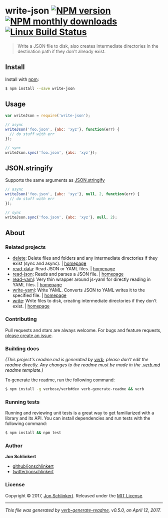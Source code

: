 # write-json [![NPM version](https://img.shields.io/npm/v/write-json.svg?style=flat)](https://www.npmjs.com/package/write-json) [![NPM monthly downloads](https://img.shields.io/npm/dm/write-json.svg?style=flat)](https://npmjs.org/package/write-json) [![Linux Build Status](https://img.shields.io/travis/jonschlinkert/write-json.svg?style=flat&label=Travis)](https://travis-ci.org/jonschlinkert/write-json)

> Write a JSON file to disk, also creates intermediate directories in the destination path if they don't already exist.

## Install

Install with [npm](https://www.npmjs.com/):

```sh
$ npm install --save write-json
```

## Usage

```js
var writeJson = require('write-json'); 

// async
writeJson('foo.json', {abc: 'xyz'}, function(err) {
  // do stuff with err
});

// sync
writeJson.sync('foo.json', {abc: 'xyz'});
```

## JSON.stringify

Supports the same arguments as [JSON.stringify](https://developer.mozilla.org/en-US/docs/Web/JavaScript/Reference/Global_Objects/JSON/stringify)

```js
// async
writeJson('foo.json', {abc: 'xyz'}, null, 2, function(err) {
  // do stuff with err
});

// sync
writeJson.sync('foo.json', {abc: 'xyz'}, null, 2);
```

## About

### Related projects

* [delete](https://www.npmjs.com/package/delete): Delete files and folders and any intermediate directories if they exist (sync and async). | [homepage](https://github.com/jonschlinkert/delete "Delete files and folders and any intermediate directories if they exist (sync and async).")
* [read-data](https://www.npmjs.com/package/read-data): Read JSON or YAML files. | [homepage](https://github.com/jonschlinkert/read-data "Read JSON or YAML files.")
* [read-json](https://www.npmjs.com/package/read-json): Reads and parses a JSON file. | [homepage](https://github.com/n-johnson/read-json#readme "Reads and parses a JSON file.")
* [read-yaml](https://www.npmjs.com/package/read-yaml): Very thin wrapper around js-yaml for directly reading in YAML files. | [homepage](https://github.com/jonschlinkert/read-yaml "Very thin wrapper around js-yaml for directly reading in YAML files.")
* [write-yaml](https://www.npmjs.com/package/write-yaml): Write YAML. Converts JSON to YAML writes it to the specified file. | [homepage](https://github.com/jonschlinkert/write-yaml "Write YAML. Converts JSON to YAML writes it to the specified file.")
* [write](https://www.npmjs.com/package/write): Write files to disk, creating intermediate directories if they don't exist. | [homepage](https://github.com/jonschlinkert/write "Write files to disk, creating intermediate directories if they don't exist.")

### Contributing

Pull requests and stars are always welcome. For bugs and feature requests, [please create an issue](../../issues/new).

### Building docs

_(This project's readme.md is generated by [verb](https://github.com/verbose/verb-generate-readme), please don't edit the readme directly. Any changes to the readme must be made in the [.verb.md](.verb.md) readme template.)_

To generate the readme, run the following command:

```sh
$ npm install -g verbose/verb#dev verb-generate-readme && verb
```

### Running tests

Running and reviewing unit tests is a great way to get familiarized with a library and its API. You can install dependencies and run tests with the following command:

```sh
$ npm install && npm test
```

### Author

**Jon Schlinkert**

* [github/jonschlinkert](https://github.com/jonschlinkert)
* [twitter/jonschlinkert](https://twitter.com/jonschlinkert)

### License

Copyright © 2017, [Jon Schlinkert](https://github.com/jonschlinkert).
Released under the [MIT License](LICENSE).

***

_This file was generated by [verb-generate-readme](https://github.com/verbose/verb-generate-readme), v0.5.0, on April 12, 2017._